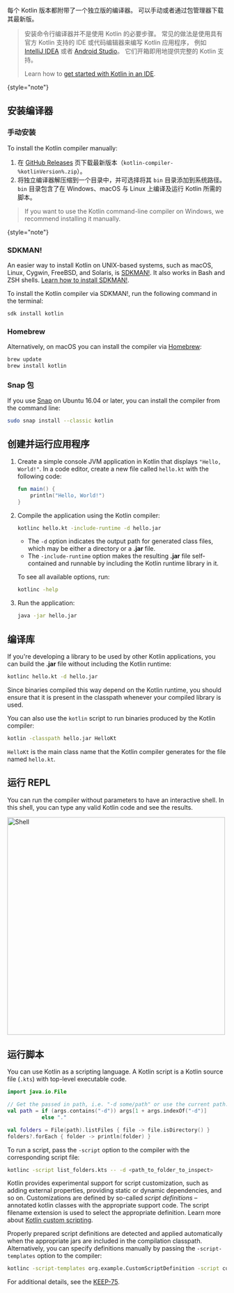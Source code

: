[//]: # (title: Kotlin 命令行编译器)

每个 Kotlin 版本都附带了一个独立版的编译器。 可以手动或者通过包管理器下载其最新版。

> 安装命令行编译器并不是使用 Kotlin 的必要步骤。
> 常见的做法是使用具有官方 Kotlin 支持的 IDE 或代码编辑器来编写 Kotlin 应用程序，
> 例如 [IntelliJ IDEA](https://www.jetbrains.com/idea/) 或者 [Android Studio](https://developer.android.com/studio)。
> 它们开箱即用地提供完整的 Kotlin 支持。
> 
> Learn how to [get started with Kotlin in an IDE](getting-started.md).
> 
{style="note"}

## 安装编译器

### 手动安装

To install the Kotlin compiler manually:

1. 在 [GitHub Releases](%kotlinLatestUrl%) 页下载最新版本（`kotlin-compiler-%kotlinVersion%.zip`）。
2. 将独立编译器解压缩到一个目录中，并可选择将其 `bin` 目录添加到系统路径。
`bin` 目录包含了在 Windows、macOS 与 Linux 上编译及运行 Kotlin 所需的脚本。

> If you want to use the Kotlin command-line compiler on Windows, we recommend installing it manually.
> 
{style="note"}

### SDKMAN!

An easier way to install Kotlin on UNIX-based systems, such as macOS, Linux, Cygwin, FreeBSD, and Solaris, is
[SDKMAN!](https://sdkman.io). It also works in Bash and ZSH shells. [Learn how to install SDKMAN!](https://sdkman.io/install).

To install the Kotlin compiler via SDKMAN!, run the following command in the terminal:

```bash
sdk install kotlin
```

### Homebrew

Alternatively, on macOS you can install the compiler via [Homebrew](https://brew.sh/):

```bash
brew update
brew install kotlin
```

### Snap 包

If you use [Snap](https://snapcraft.io/) on Ubuntu 16.04 or later, you can install the compiler from the command line:

```bash
sudo snap install --classic kotlin
```

## 创建并运行应用程序

1. Create a simple console JVM application in Kotlin that displays `"Hello, World!"`. 
   In a code editor, create a new file called `hello.kt` with the following code:

   ```kotlin
   fun main() {
       println("Hello, World!")
   }
   ```

2. Compile the application using the Kotlin compiler:

   ```bash
   kotlinc hello.kt -include-runtime -d hello.jar
   ```

   * The `-d` option indicates the output path for generated class files, which may be either a directory or a **.jar** file.
   * The `-include-runtime` option makes the resulting **.jar** file self-contained and runnable by including the Kotlin runtime
library in it.

   To see all available options, run:

   ```bash
   kotlinc -help
   ```

3. Run the application:

   ```bash
   java -jar hello.jar
   ```

## 编译库

If you're developing a library to be used by other Kotlin applications, you can build the **.jar** file without including
the Kotlin runtime:

```bash
kotlinc hello.kt -d hello.jar
```

Since binaries compiled this way depend on the Kotlin runtime, 
you should ensure that it is present in the classpath whenever your compiled library is used.

You can also use the `kotlin` script to run binaries produced by the Kotlin compiler:

```bash
kotlin -classpath hello.jar HelloKt
```

`HelloKt` is the main class name that the Kotlin compiler generates for the file named `hello.kt`.

## 运行 REPL

You can run the compiler without parameters to have an interactive shell. In this shell, you can type any valid Kotlin code
and see the results.

<img src="kotlin-shell.png" alt="Shell" width="500"/>

## 运行脚本

You can use Kotlin as a scripting language.
A Kotlin script is a Kotlin source file (`.kts`) with top-level executable code.

```kotlin
import java.io.File

// Get the passed in path, i.e. "-d some/path" or use the current path.
val path = if (args.contains("-d")) args[1 + args.indexOf("-d")]
           else "."

val folders = File(path).listFiles { file -> file.isDirectory() }
folders?.forEach { folder -> println(folder) }
```

To run a script, pass the `-script` option to the compiler with the corresponding script file:

```bash
kotlinc -script list_folders.kts -- -d <path_to_folder_to_inspect>
```

Kotlin provides experimental support for script customization, such as adding external properties,
providing static or dynamic dependencies, and so on.
Customizations are defined by so-called _script definitions_ – annotated kotlin classes with the appropriate support code.
The script filename extension is used to select the appropriate definition.
Learn more about [Kotlin custom scripting](custom-script-deps-tutorial.md).

Properly prepared script definitions are detected and applied automatically when the appropriate jars are included
in the compilation classpath. Alternatively, you can specify definitions manually by passing the `-script-templates` option
to the compiler:

```bash
kotlinc -script-templates org.example.CustomScriptDefinition -script custom.script1.kts
```

For additional details, see the [KEEP-75](https://github.com/Kotlin/KEEP/blob/master/proposals/scripting-support.md).
